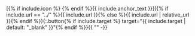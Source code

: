 [{% if include.icon %}<span class="icon fa-solid fa-{{ include.icon }}"></span> {% endif %}{{ include.anchor_text }}]({% if include.url == "../" %}{{ include.url }}{% else %}{{ include.url | relative_url }}{% endif %}){:.button{% if include.target %} target="{{ include.target | default: "_blank" }}"{% endif %}}{{ "" -}}
